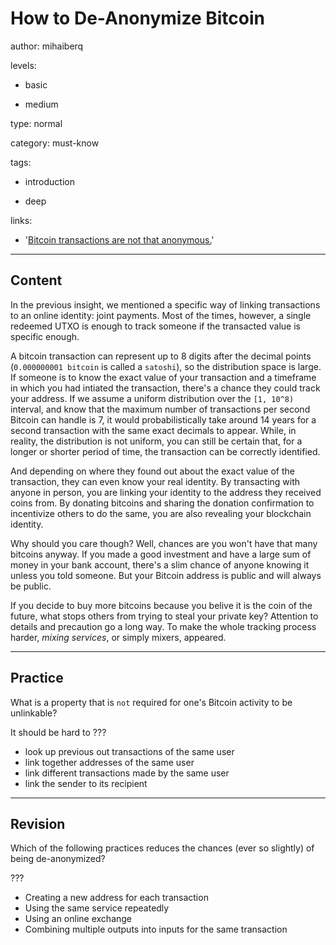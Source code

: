 # How to De-Anonymize Bitcoin
author: mihaiberq

levels:

  - basic

  - medium

type: normal

category: must-know

tags:

  - introduction

  - deep

links:
  - '[Bitcoin transactions are not that anonymous.](https://www.technologyreview.com/s/608716/bitcoin-transactions-arent-as-anonymous-as-everyone-hoped/)'

---
## Content

In the previous insight, we mentioned a specific way of linking transactions to an online identity: joint payments. Most of the times, however, a single redeemed UTXO is enough to track someone if the transacted value is specific enough.

A bitcoin transaction can represent up to 8 digits after the decimal points (`0.000000001 bitcoin` is called a `satoshi`), so the distribution space is large. If someone is to know the exact value of your transaction and a timeframe in which you had intiated the transaction, there's a chance they could track your address. If we assume a uniform distribution over the `[1, 10^8)` interval, and know that the maximum number of transactions per second Bitcoin can handle is 7, it would probabilistically take around 14 years for a second transaction with the same exact decimals to appear. While, in reality, the distribution is not uniform, you can still be certain that, for a longer or shorter period of time, the transaction can be correctly identified.

And depending on where they found out about the exact value of the transaction, they can even know your real identity. By transacting with anyone in person, you are linking your identity to the address they received coins from. By donating bitcoins and sharing the donation confirmation to incentivize others to do the same, you are also revealing your blockchain identity.

Why should you care though? Well, chances are you won't have that many bitcoins anyway. If you made a good investment and have a large sum of money in your bank account, there's a slim chance of anyone knowing it unless you told someone. But your Bitcoin address is public and will always be public.

If you decide to buy more bitcoins because you belive it is the coin of the future, what stops others from trying to steal your private key? Attention to details and precaution go a long way. To make the whole tracking process harder, *mixing services*, or simply mixers, appeared. 

---
## Practice

What is a property that is `not` required for one's Bitcoin activity to be unlinkable?

It should be hard to ???

* look up previous out transactions of the same user 
* link together addresses of the same user
* link different transactions made by the same user
* link the sender to its recipient

---
## Revision

Which of the following practices reduces the chances (ever so slightly) of being de-anonymized?

???

* Creating a new address for each transaction
* Using the same service repeatedly
* Using an online exchange
* Combining multiple outputs into inputs for the same transaction

